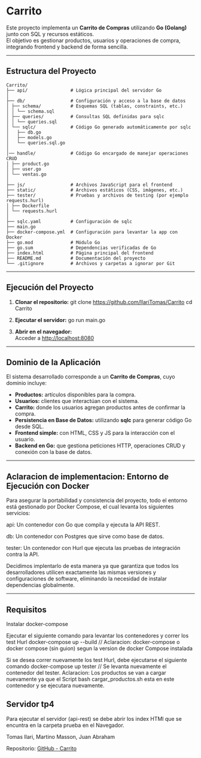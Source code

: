 
# Carrito 

Este proyecto implementa un **Carrito de Compras** utilizando **Go (Golang)** junto con SQL y recursos estáticos.  
El objetivo es gestionar productos, usuarios y operaciones de compra, integrando frontend y backend de forma sencilla.

---

## Estructura del Proyecto

```
Carrito/
├── api/                # Lógica principal del servidor Go
│
├── db/                 # Configuración y acceso a la base de datos
│ ├── schema/           # Esquemas SQL (tablas, constraints, etc.)
│ │ └── schema.sql
│ ├── queries/          # Consultas SQL definidas para sqlc
│ │ └── queries.sql
│ └── sqlc/             # Código Go generado automáticamente por sqlc
│   ├── db.go
│   ├── models.go
│   └── queries.sql.go
│
│── handle/             # Código Go encargado de manejar operaciones CRUD
│ ├── product.go
│ ├── user.go
│ └── ventas.go
│
├── js/                 # Archivos JavaScript para el frontend
├── static/             # Archivos estáticos (CSS, imágenes, etc.)
├── tester/             # Pruebas y archivos de testing (por ejemplo requests.hurl)
│ ├── Dockerfile
│ └── requests.hurl
│
├── sqlc.yaml           # Configuración de sqlc
├── main.go         
├── docker-compose.yml  # Configuración para levantar la app con Docker
├── go.mod              # Módulo Go
├── go.sum              # Dependencias verificadas de Go
├── index.html          # Página principal del frontend
├── README.md           # Documentación del proyecto
└── .gitignore          # Archivos y carpetas a ignorar por Git
```

---

##  Ejecución del Proyecto

1. **Clonar el repositorio:**
   git clone https://github.com/IlariTomas/Carrito
   cd Carrito
   

2. **Ejecutar el servidor:**
   go run main.go
   

3. **Abrir en el navegador:**  
   Acceder a [http://localhost:8080](http://localhost:8080)

---

##  Dominio de la Aplicación

El sistema desarrollado corresponde a un **Carrito de Compras**, cuyo dominio incluye:  

- **Productos:** artículos disponibles para la compra.  
- **Usuarios:** clientes que interactúan con el sistema.  
- **Carrito:** donde los usuarios agregan productos antes de confirmar la compra.  
- **Persistencia en Base de Datos:** utilizando **sqlc** para generar código Go desde SQL.  
- **Frontend simple:** con HTML, CSS y JS para la interacción con el usuario.  
- **Backend en Go:** que gestiona peticiones HTTP, operaciones CRUD y conexión con la base de datos.

---

## Aclaracion de implementacion: Entorno de Ejecución con Docker

Para asegurar la portabilidad y consistencia del proyecto, todo el entorno está gestionado por Docker Compose, el cual levanta los siguientes servicios:

api: Un contenedor con Go que compila y ejecuta la API REST.

db: Un contenedor con Postgres que sirve como base de datos.

tester: Un contenedor con Hurl que ejecuta las pruebas de integración contra la API.

Decidimos implentarlo de esta manera ya que garantiza que todos los desarrolladores utilicen exactamente las mismas versiones y configuraciones de software, eliminando la necesidad de instalar dependencias globalmente.

----

##  Requisitos

Instalar docker-compose

Ejecutar el siguiente comando para levantar los contenedores y correr los test Hurl
docker-compose up --build   // Aclaracion: docker-compose o docker compose (sin guion) segun la version de docker Compose instalada

Si se desea correr nuevamente los test Hurl, debe ejecutarse el siguiente comando
docker-compose up tester    // Se levanta nuevamente el contenedor del tester. Aclaracion: Los productos se van a cargar nuevamente ya que el Script bash cargar_productos.sh esta en este contenedor y se ejecutara nuevamente.

## Servidor tp4 
Para ejecutar el servidor (api-rest) se debe abrir los index HTMl que se encuntra en la carpeta prueba en el Navegador.


Tomas Ilari, Martino Masson, Juan Abraham

Repositorio: [GitHub - Carrito](https://github.com/IlariTomas/Carrito)
